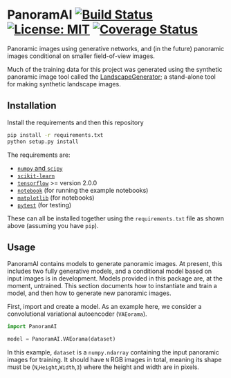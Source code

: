 # PanoramAI [![Build Status](https://travis-ci.com/tmcclintock/PanoramAI.svg?branch=master)](https://travis-ci.com/tmcclintock/PanoramAI) [![License: MIT](https://img.shields.io/badge/License-MIT-blue.svg)](https://opensource.org/licenses/MIT) [![Coverage Status](https://coveralls.io/repos/github/tmcclintock/PanoramAI/badge.svg?branch=master)](https://coveralls.io/github/tmcclintock/PanoramAI?branch=master)

Panoramic images using generative networks, and (in the future) panoramic images conditional on smaller field-of-view images.

Much of the training data for this project was generated using the synthetic panoramic image tool called the [LandscapeGenerator](https://github.com/tmcclintock/LandscapeGenerator); a stand-alone tool for making synthetic landscape images.

## Installation

Install the requirements and then this repository

```bash
pip install -r requirements.txt
python setup.py install
```

The requirements are:

* [`numpy` and `scipy`](https://scipy.org/install.html)
* [`scikit-learn`](https://scikit-learn.org/stable/install.html)
* [`tensorflow`](https://www.tensorflow.org/install) >= version 2.0.0
* [`notebook`](https://jupyter.readthedocs.io/en/latest/install.html) (for running the example notebooks)
* [`matplotlib`](https://matplotlib.org/users/installing.html) (for notebooks)
* [`pytest`](https://docs.pytest.org/en/latest/getting-started.html) (for testing)

These can all be installed together using the `requirements.txt` file as shown above (assuming you have `pip`).

## Usage

PanoramAI contains models to generate panoramic images. At present, this includes two fully generative models, and a conditional model based on input images is in development. Models provided in this package are, at the moment, untrained. This section documents how to instantiate and train a model, and then how to generate new panoramic images.

First, import and create a model. As an example here, we consider a convolutional variational autoencoder (`VAEorama`).

```python
import PanoramAI

model = PanoramAI.VAEorama(dataset)
```

In this example, `dataset` is a `numpy.ndarray` containing the input panoramic images for training. It should have `N` RGB images in total, meaning its shape must be (`N`,`Height`,`Width`,`3`) where the height and width are in pixels.